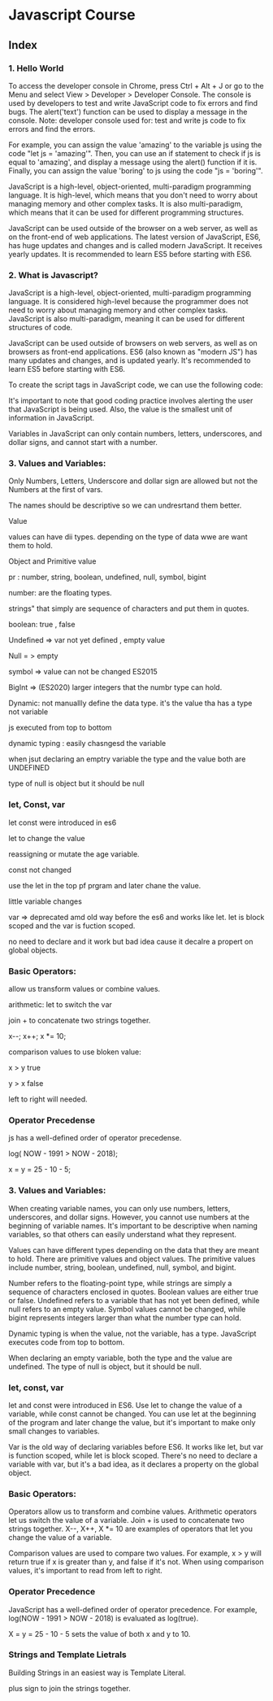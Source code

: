 # Javascript Course

## Index

### 1. Hello World

To access the developer console in Chrome, press Ctrl + Alt + J or go to the Menu and select View > Developer > Developer Console. The console is used by developers to test and write JavaScript code to fix errors and find bugs. The alert('text') function can be used to display a message in the console.
Note: developer console used for: test and write js code to fix errors and find the errors.

For example, you can assign the value 'amazing' to the variable js using the code "let js = 'amazing'". Then, you can use an if statement to check if js is equal to 'amazing', and display a message using the alert() function if it is. Finally, you can assign the value 'boring' to js using the code "js = 'boring'".

JavaScript is a high-level, object-oriented, multi-paradigm programming language. It is high-level, which means that you don't need to worry about managing memory and other complex tasks. It is also multi-paradigm, which means that it can be used for different programming structures.

JavaScript can be used outside of the browser on a web server, as well as on the front-end of web applications. The latest version of JavaScript, ES6, has huge updates and changes and is called modern JavaScript. It receives yearly updates. It is recommended to learn ES5 before starting with ES6.

### 2. What is Javascript?

JavaScript is a high-level, object-oriented, multi-paradigm programming language. It is considered high-level because the programmer does not need to worry about managing memory and other complex tasks. JavaScript is also multi-paradigm, meaning it can be used for different structures of code.

JavaScript can be used outside of browsers on web servers, as well as on browsers as front-end applications. ES6 (also known as "modern JS") has many updates and changes, and is updated yearly. It's recommended to learn ES5 before starting with ES6.

To create the script tags in JavaScript code, we can use the following code:

<script> </script>

It's important to note that good coding practice involves alerting the user that JavaScript is being used. Also, the value is the smallest unit of information in JavaScript.

Variables in JavaScript can only contain numbers, letters, underscores, and dollar signs, and cannot start with a number.

### 3. Values and Variables:

Only Numbers, Letters, Underscore and dollar sign are allowed but not the Numbers at the first of vars.

The names should be descriptive so we can undresrtand them better.

Value

values can have dii types. depending on the type of data wwe are want them to hold.

Object and Primitive value

pr : number, string, boolean, undefined, null, symbol, bigint

number: are the floating types.

strings" that simply are sequence of characters and put them in quotes.

boolean: true , false

Undefined => var not yet defined , empty value

Null = > empty

symbol => value can not be changed ES2015

BigInt => (ES2020) larger integers that the numbr type can hold.

Dynamic: not manuallly define the data type. it's the value tha has a type not variable

js executed from top to bottom

dynamic typing : easily chasngesd the variable

when jsut declaring an emptry variable the type and the value both are UNDEFINED

type of null is object but it should be null

### let, Const, var

let const were introduced in es6

let to change the value

reassigning or mutate the age variable.

const not changed

use the let in the top pf prgram and later chane the value.

little variable changes

var => deprecated amd old way before the es6 and works like let. let is block scoped and the var is fuction scoped.

no need to declare and it work but bad idea cause it decalre a propert on global objects.

### Basic Operators:

allow us transform values or combine values.

arithmetic: let to switch the var

join + to concatenate two strings together.

x--;
x++;
x \*= 10;

comparison values to use bloken value:

x > y
true

y > x
false

left to right will needed.

### Operator Precedense

js has a well-defined order of operator precedense.

log( NOW - 1991 > NOW - 2018);

x = y = 25 - 10 - 5;

### 3. Values and Variables:

When creating variable names, you can only use numbers, letters, underscores, and dollar signs. However, you cannot use numbers at the beginning of variable names. It's important to be descriptive when naming variables, so that others can easily understand what they represent.

Values can have different types depending on the data that they are meant to hold. There are primitive values and object values. The primitive values include number, string, boolean, undefined, null, symbol, and bigint.

Number refers to the floating-point type, while strings are simply a sequence of characters enclosed in quotes. Boolean values are either true or false. Undefined refers to a variable that has not yet been defined, while null refers to an empty value. Symbol values cannot be changed, while bigint represents integers larger than what the number type can hold.

Dynamic typing is when the value, not the variable, has a type. JavaScript executes code from top to bottom.

When declaring an empty variable, both the type and the value are undefined. The type of null is object, but it should be null.

### let, const, var

let and const were introduced in ES6. Use let to change the value of a variable, while const cannot be changed. You can use let at the beginning of the program and later change the value, but it's important to make only small changes to variables.

Var is the old way of declaring variables before ES6. It works like let, but var is function scoped, while let is block scoped. There's no need to declare a variable with var, but it's a bad idea, as it declares a property on the global object.

### Basic Operators:

Operators allow us to transform and combine values. Arithmetic operators let us switch the value of a variable. Join + is used to concatenate two strings together. X--, X++, X \*= 10 are examples of operators that let you change the value of a variable.

Comparison values are used to compare two values. For example, x > y will return true if x is greater than y, and false if it's not. When using comparison values, it's important to read from left to right.

### Operator Precedence

JavaScript has a well-defined order of operator precedence. For example, log(NOW - 1991 > NOW - 2018) is evaluated as log(true).

X = y = 25 - 10 - 5 sets the value of both x and y to 10.

### Strings and Template Lietrals

Building Strings in an easiest way is Template Literal.

plus sign to join the strings together.

